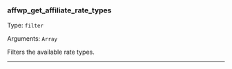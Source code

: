### affwp_get_affiliate_rate_types

Type: `filter`

Arguments: `Array`

Filters the available rate types.

----

